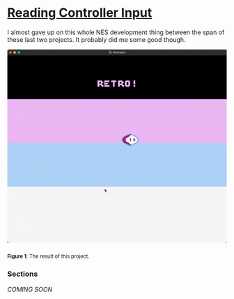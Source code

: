 # [**Reading Controller Input**](controllers.asm)

I almost gave up on this whole NES development thing between the span of these last two projects. It probably did me some good though.

![controller](assets/images/controller.gif)

<sub>**Figure 1**: The result of this project.</sub>

### Sections

_COMING SOON_